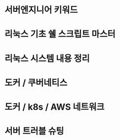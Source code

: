 # 서버엔지니어 키워드

# 리눅스 기초 쉘 스크립트 마스터

# 리눅스 시스템 내용 정리

# 도커 / 쿠버네티스

# 도커 / k8s / AWS 네트워크

# 서버 트러블 슈팅